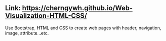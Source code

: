 ## Link: https://cherngywh.github.io/Web-Visualization-HTML-CSS/

Use Bootstrap, HTML and CSS to create web pages with header, navigation, image, attribute...etc.
